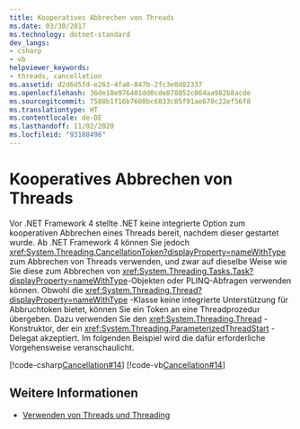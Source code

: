 ```yaml
---
title: Kooperatives Abbrechen von Threads
ms.date: 03/30/2017
ms.technology: dotnet-standard
dev_langs:
- csharp
- vb
helpviewer_keywords:
- threads, cancellation
ms.assetid: d2d6d5fd-e263-4fa0-847b-2fc3e0d82337
ms.openlocfilehash: 36de18e976401dd0cde878852c064aa982b8acde
ms.sourcegitcommit: 7588b1f16b7608bc6833c05f91ae670c22ef56f8
ms.translationtype: HT
ms.contentlocale: de-DE
ms.lasthandoff: 11/02/2020
ms.locfileid: "93188496"
---
```

# <a name="canceling-threads-cooperatively"></a>Kooperatives Abbrechen von Threads

Vor .NET Framework 4 stellte .NET keine integrierte Option zum kooperativen Abbrechen eines Threads bereit, nachdem dieser gestartet wurde. Ab .NET Framework 4 können Sie jedoch <xref:System.Threading.CancellationToken?displayProperty=nameWithType> zum Abbrechen von Threads verwenden, und zwar auf dieselbe Weise wie Sie diese zum Abbrechen von <xref:System.Threading.Tasks.Task?displayProperty=nameWithType>-Objekten oder PLINQ-Abfragen verwenden können. Obwohl die <xref:System.Threading.Thread?displayProperty=nameWithType> -Klasse keine integrierte Unterstützung für Abbruchtoken bietet, können Sie ein Token an eine Threadprozedur übergeben. Dazu verwenden Sie den <xref:System.Threading.Thread> -Konstruktor, der ein <xref:System.Threading.ParameterizedThreadStart> -Delegat akzeptiert. Im folgenden Beispiel wird die dafür erforderliche Vorgehensweise veranschaulicht.  
  
 [!code-csharp[Cancellation#14](../../../samples/snippets/csharp/VS_Snippets_Misc/cancellation/cs/CooperativeThreads.cs#14)]
 [!code-vb[Cancellation#14](../../../samples/snippets/visualbasic/VS_Snippets_Misc/cancellation/vb/CooperativeThreads.vb#14)]  
  
## <a name="see-also"></a>Weitere Informationen

- [Verwenden von Threads und Threading](using-threads-and-threading.md)

